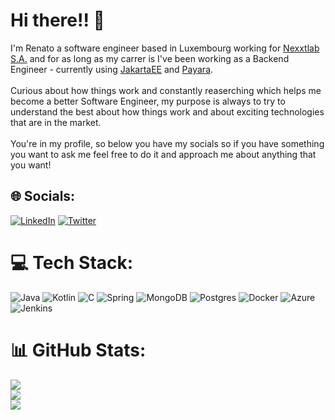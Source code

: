 # Hi there!! 🖖
I'm Renato a software engineer based in Luxembourg working for [Nexxtlab S.A.](https://www.nexxtlab.lu/) and for as long as my carrer is I've been working as a Backend Engineer - currently using [JakartaEE](https://jakarta.ee/) and [Payara](https://www.payara.fish/).<br><br>Curious about how things work and constantly reaserching which helps me become a better Software Engineer, my purpose is always to try to understand the best about how things work and about exciting technologies that are in the market.<br><br>You're in my profile, so below you have my socials so if you have something you want to ask me feel free to do it and approach me about anything that you want!<br>


## 🌐 Socials:
[![LinkedIn](https://img.shields.io/badge/LinkedIn-%230077B5.svg?logo=linkedin&logoColor=white)](https://linkedin.com/in/renatompf) [![Twitter](https://img.shields.io/badge/Twitter-%231DA1F2.svg?logo=Twitter&logoColor=white)](https://twitter.com/renatompf) 

# 💻 Tech Stack:
![Java](https://img.shields.io/badge/java-%23ED8B00.svg?style=for-the-badge&logo=java&logoColor=white) ![Kotlin](https://img.shields.io/badge/kotlin-%230095D5.svg?style=for-the-badge&logo=kotlin&logoColor=white) ![C](https://img.shields.io/badge/c-%2300599C.svg?style=for-the-badge&logo=c&logoColor=white) ![Spring](https://img.shields.io/badge/spring-%236DB33F.svg?style=for-the-badge&logo=spring&logoColor=white) ![MongoDB](https://img.shields.io/badge/MongoDB-%234ea94b.svg?style=for-the-badge&logo=mongodb&logoColor=white) ![Postgres](https://img.shields.io/badge/postgres-%23316192.svg?style=for-the-badge&logo=postgresql&logoColor=white) ![Docker](https://img.shields.io/badge/docker-%230db7ed.svg?style=for-the-badge&logo=docker&logoColor=white) ![Azure](https://img.shields.io/badge/azure-%230072C6.svg?style=for-the-badge&logo=azure-devops&logoColor=white) ![Jenkins](https://img.shields.io/badge/jenkins-%232C5263.svg?style=for-the-badge&logo=jenkins&logoColor=white)

# 📊 GitHub Stats:
![](https://github-readme-stats.vercel.app/api?username=renatompf&theme=dark&hide_border=false&include_all_commits=false&count_private=false)<br/>
![](https://github-readme-streak-stats.herokuapp.com/?user=renatompf&theme=dark&hide_border=false)<br/>
![](https://github-readme-stats.vercel.app/api/top-langs/?username=renatompf&theme=dark&hide_border=false&include_all_commits=false&count_private=false&layout=compact)



<!-- Proudly created with GPRM ( https://gprm.itsvg.in ) -->
